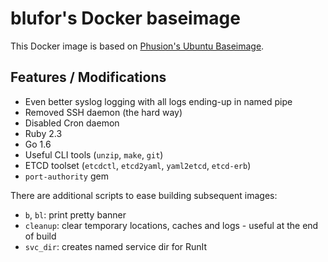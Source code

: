 # blufor's Docker baseimage

This Docker image is based on [Phusion's Ubuntu Baseimage](https://github.com/phusion/baseimage-docker).

## Features / Modifications
- Even better syslog logging with all logs ending-up in named pipe
- Removed SSH daemon (the hard way)
- Disabled Cron daemon
- Ruby 2.3
- Go 1.6
- Useful CLI tools (```unzip```, ```make```, ```git```)
- ETCD toolset (```etcdctl```, ```etcd2yaml```, ```yaml2etcd```, ```etcd-erb```)
- ```port-authority``` gem

There are additional scripts to ease building subsequent images:
- ```b```, ```bl```: print pretty banner
- ```cleanup```: clear temporary locations, caches and logs - useful at the end of build
- ```svc_dir```: creates named service dir for RunIt
